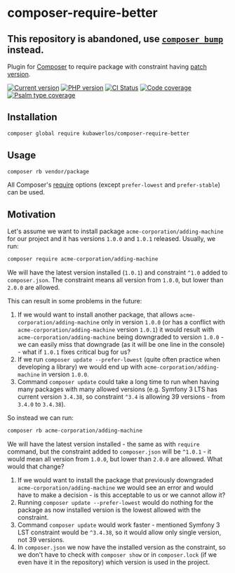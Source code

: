 # composer-require-better

This repository is abandoned,
use [`composer bump`](https://getcomposer.org/doc/03-cli.md#bump) instead.
----

Plugin for [Composer](https://getcomposer.org) to require package with constraint having [patch version](https://semver.org).

[![Current version](https://img.shields.io/packagist/v/kubawerlos/composer-require-better.svg?label=Current%20version)](https://packagist.org/packages/kubawerlos/composer-require-better)
[![PHP version](https://img.shields.io/packagist/php-v/kubawerlos/composer-require-better.svg)](https://php.net)
[![CI Status](https://github.com/kubawerlos/composer-require-better/workflows/CI/badge.svg?branch=main&event=push)](https://github.com/kubawerlos/composer-require-better/actions)
[![Code coverage](https://img.shields.io/coveralls/github/kubawerlos/composer-require-better/main.svg)](https://coveralls.io/github/kubawerlos/composer-require-better?branch=main)
[![Psalm type coverage](https://shepherd.dev/github/kubawerlos/composer-require-better/coverage.svg)](https://shepherd.dev/github/kubawerlos/composer-require-better)


## Installation
```bash
composer global require kubawerlos/composer-require-better
```


## Usage
```bash
composer rb vendor/package
```
All Composer's [require](https://getcomposer.org/doc/03-cli.md#require) options (except `prefer-lowest` and `prefer-stable`) can be used.


## Motivation
Let's assume we want to install package `acme-corporation/adding-machine` for our project and it has versions `1.0.0` and `1.0.1` released. Usually, we run:
```bash
composer require acme-corporation/adding-machine
```
We will have the latest version installed (`1.0.1`) and constraint `^1.0` added to `composer.json`. The constraint means all version from `1.0.0`, but lower than `2.0.0` are allowed.

This can result in some problems in the future:
 1. If we would want to install another package, that allows `acme-corporation/adding-machine` only in version `1.0.0` (or has a conflict with `acme-corporation/adding-machine` version `1.0.1`) it would result with `acme-corporation/adding-machine` being downgraded to version `1.0.0` - we can easily miss that downgrade (as it will be one line in the console) - what if `1.0.1` fixes critical bug for us?
 2. If we run `composer update --prefer-lowest` (quite often practice when developing a library) we would end up with `acme-corporation/adding-machine` in version `1.0.0`.
 3. Command `composer update` could take a long time to run when having many packages with many allowed versions (e.g. Symfony 3 LTS has current version `3.4.38`, so constraint `^3.4` is allowing 39 versions - from `3.4.0` to `3.4.38`).

So instead we can run:
```bash
composer rb acme-corporation/adding-machine
```
We will have the latest version installed - the same as with `require` command, but the constraint added to `composer.json` will be `^1.0.1` - it would mean all version from `1.0.0`, but lower than `2.0.0` are allowed.
What would that change?
 1. If we would want to install the package that previously downgraded `acme-corporation/adding-machine` we would see an error and would have to make a decision - is this acceptable to us or we cannot allow it?
 2. Running `composer update --prefer-lowest` would do nothing for the package as now installed version is the lowest allowed with the constraint.
 3. Command `composer update` would work faster - mentioned Symfony 3 LST constraint would be `^3.4.38`, so it would allow only single version, not 39 versions.
 4. In `composer.json` we now have the installed version as the constraint, so we don't have to check with `composer show` or in `composer.lock` (if we even have it in the repository) which version is used in the project.
